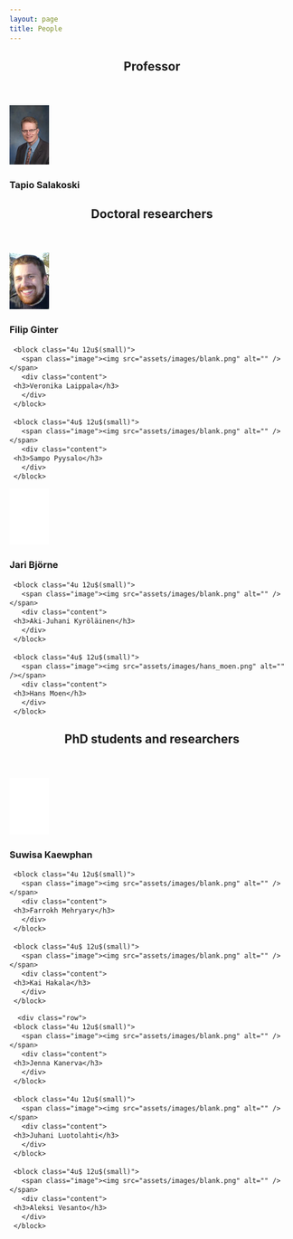 ```yaml
---
layout: page
title: People
---
```


<section>
   <header class="major">
      <h2>Professor</h2>
   </header>

   <div class="row">
     <block class="3u$ 12u$(small)">
       <span class="image"><img src="assets/images/sala_web.jpg" alt="" /></span>
       <div class="content">
	 <h3>Tapio Salakoski</h3>
       </div>
     </block>
   </div>

</section>

<section>
   <header class="major">
      <h2>Doctoral researchers</h2>
   </header>

   <div class="row">
     <block class="4u 12u$(small)">
       <span class="image"><img src="assets/images/filip_ginter.jpg" alt="" /></span>
       <div class="content">
	 <h3>Filip Ginter</h3>
       </div>
     </block>

     <block class="4u 12u$(small)">
       <span class="image"><img src="assets/images/blank.png" alt="" /></span>
       <div class="content">
	 <h3>Veronika Laippala</h3>
       </div>
     </block>

     <block class="4u$ 12u$(small)">
       <span class="image"><img src="assets/images/blank.png" alt="" /></span>
       <div class="content">
	 <h3>Sampo Pyysalo</h3>
       </div>
     </block>
   </div>

   <div class="row">
     <block class="4u 12u$(small)">
       <span class="image"><img src="assets/images/blank.png" alt="" /></span>       
       <div class="content">
	 <h3>Jari Björne</h3>
       </div>
     </block>

     <block class="4u 12u$(small)">
       <span class="image"><img src="assets/images/blank.png" alt="" /></span>
       <div class="content">
	 <h3>Aki-Juhani Kyröläinen</h3>
       </div>
     </block>

     <block class="4u$ 12u$(small)">
       <span class="image"><img src="assets/images/hans_moen.png" alt="" /></span>
       <div class="content">
	 <h3>Hans Moen</h3>
       </div>
     </block>

   </div>
</section>

<section>
   <header class="major">
      <h2>PhD students and researchers</h2>
   </header>

   <div class="row">
     <block class="4u 12u$(small)">
       <span class="image"><img src="assets/images/blank.png" alt="" /></span>
       <div class="content">
	 <h3>Suwisa Kaewphan</h3>
       </div>
     </block>

     <block class="4u 12u$(small)">
       <span class="image"><img src="assets/images/blank.png" alt="" /></span>
       <div class="content">
	 <h3>Farrokh Mehryary</h3>
       </div>
     </block>

     <block class="4u$ 12u$(small)">
       <span class="image"><img src="assets/images/blank.png" alt="" /></span>
       <div class="content">
	 <h3>Kai Hakala</h3>
       </div>
     </block>
   </div>

      <div class="row">
     <block class="4u 12u$(small)">
       <span class="image"><img src="assets/images/blank.png" alt="" /></span>
       <div class="content">
	 <h3>Jenna Kanerva</h3>
       </div>
     </block>

     <block class="4u 12u$(small)">
       <span class="image"><img src="assets/images/blank.png" alt="" /></span>
       <div class="content">
	 <h3>Juhani Luotolahti</h3>
       </div>
     </block>

     <block class="4u$ 12u$(small)">
       <span class="image"><img src="assets/images/blank.png" alt="" /></span>
       <div class="content">
	 <h3>Aleksi Vesanto</h3>
       </div>
     </block>
   </div>

   
</section>
